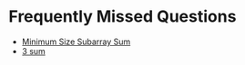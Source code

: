 <h1>Frequently Missed Questions</h1>

<ul>
    <li><a href="https://leetcode.com/problems/minimum-size-subarray-sum/submissions/">Minimum Size Subarray Sum</a></li>
    <li><a href="https://leetcode.com/problems/3sum/">3 sum</a></li>
</ul>